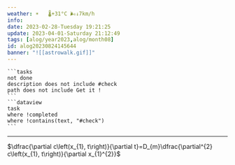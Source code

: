```yaml
---
weather: ☀️   🌡️+31°C 🌬️↓7km/h
info: 
date: 2023-02-28-Tuesday 19:21:25
update: 2023-04-01-Saturday 21:12:49
tags: [alog/year2023,alog/month08]
id: alog20230824145644
banner: "![[astrowalk.gif]]"
---
```

````ad-todo
```tasks
not done
description does not include #check
path does not include Get it !
```
```dataview
task
where !completed
where !contains(text, "#check")
```
````
---


$\dfrac{\partial c\left(x_{1}, t\right)}{\partial t}=D_{m}\dfrac{\partial^{2} c\left(x_{1}, t\right)}{\partial x_{1}^{2}}$
